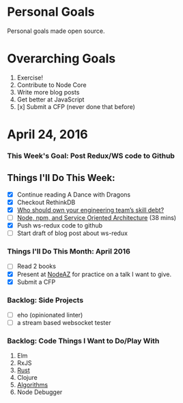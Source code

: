 Personal Goals
==============

Personal goals made open source.

# Overarching Goals
1. Exercise!
2. Contribute to Node Core
3. Write more blog posts
4. Get better at JavaScript
5. [x] Submit a CFP (never done that before)

# April 24, 2016

### This Week's Goal: Post Redux/WS code to Github

## Things I'll Do This Week:
- [x] Continue reading A Dance with Dragons
- [x] Checkout RethinkDB
- [x] [Who should own your engineering team’s skill debt?](https://medium.com/shaping-work/who-should-own-your-engineering-team-s-skill-debt-3c3f07bbefe9#.llw26jksl)
- [ ] [Node, npm, and Service Oriented Architecture](https://www.youtube.com/watch?v=5yK3lx-PQV0) (38 mins)
- [x] Push ws-redux code to github
- [ ] Start draft of blog post about ws-redux

### Things I'll Do This Month: April 2016
- [ ] Read 2 books
- [x] Present at [NodeAZ](http://www.meetup.com/NodeAZ/) for practice on a talk I want to give.
- [x] Submit a CFP

### Backlog: Side Projects
- [ ] eho (opinionated linter)
- [ ] a stream based websocket tester

### Backlog: Code Things I Want to Do/Play With
1. Elm
2. RxJS
3. [Rust](https://doc.rust-lang.org/book/README.html)
4. Clojure
5. [Algorithms](https://www.coursera.org/learn/algorithmic-toolbox/)
6. Node Debugger
